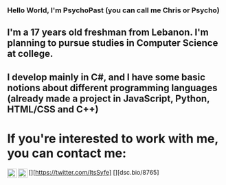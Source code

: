 ### Hello World, I'm PsychoPast (you can call me Chris or Psycho)
## I'm a 17 years old freshman from Lebanon. I'm planning to pursue studies in Computer Science at college.
## I develop mainly in C#, and I have some basic notions about different programming languages (already made a project in JavaScript, Python, HTML/CSS and C++)
# If you're interested to work with me, you can contact me:
[<img align="left" alt="PsychoPast | Twitter" width="22px" src="https://cdn.jsdelivr.net/npm/simple-icons@v3/icons/twitter.svg" />][https://twitter.com/ItsSyfe]
[<img align="left" alt="PsychoPast | Discord" width="22px" src="https://cdn.jsdelivr.net/npm/simple-icons@v3/icons/discord.svg" />][dsc.bio/8765]
